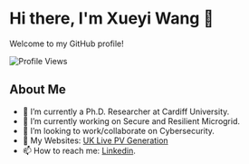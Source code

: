 
<!--
**redemptionwxy/redemptionwxy** is a ✨ _special_ ✨ repository because its `README.md` (this file) appears on your GitHub profile.

Here are some ideas to get you started:

- 🔭 I’m currently working on ...
- 🌱 I’m currently learning ...
- 👯 I’m looking to collaborate on ...
- 🤔 I’m looking for help with ...
- 💬 Ask me about ...
- 📫 How to reach me: ...
- 😄 Pronouns: ...
- ⚡ Fun fact: ...
-->

# Hi there, I'm Xueyi Wang 👋

Welcome to my GitHub profile!

![Profile Views](https://komarev.com/ghpvc/?username=redemptionwxy&style=flat-square)

## About Me
- 🌱 I’m currently a Ph.D. Researcher at Cardiff University.
- 🔭 I’m currently working on Secure and Resilient Microgrid.
- 👯 I’m looking to work/collaborate on Cybersecurity.
- 💬 My Websites: [UK Live PV Generation](https://www.pvcardiff.top/)
- 📫 How to reach me: [Linkedin](https://www.linkedin.com/in/xueyi-wang-00ab11195/).
